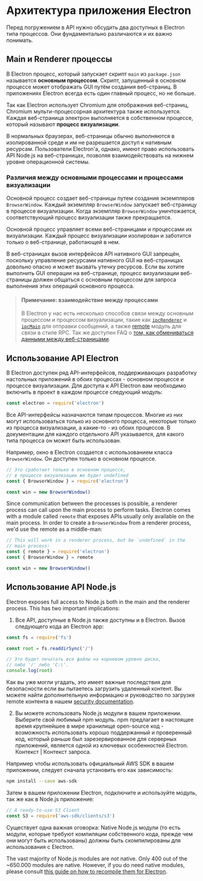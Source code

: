 # Архитектура приложения Electron

Перед погружением в API нужно обсудить два доступных в Electron типа процессов. Они фундаментально различаются и их важно понимать.

## Main и Renderer процессы

В Electron процесс, который запускает скрипт `main` из `package.json` называется **основным процессом**. Скрипт, запущенный в основном процессе может отображать GUI путём создания веб-страниц. В приложениях Electron всегда есть один главный процесс, но не больше.

Так как Electron использует Chromium для отображения веб-страниц, Chromium мульти-процессорная архитектура также используется. Каждая веб-страница электрон выполняется в собственном процессе, который называют **процесс визуализации**.

В нормальных браузерах, веб-страницы обычно выполняются в изолированной среде и им не разрешается доступ к нативным ресурсам. Пользователи Electron'а, однако, имеют право использовать API Node.js на веб-страницах, позволяя взаимодействовать на нижнем уровне операционной системы.

### Различия между основными процессами и процессами визуализации

Основной процесс создает веб-страницы путем создания экземпляров `BrowserWindow`. Каждый экземпляр `BrowserWindow` запускает веб-страницу в процессе визуализации. Когда экземпляр `BrowserWindow` уничтожается, соответствующий процесс визуализации также прекращается.

Основной процесс управляет всеми веб-страницами и процессами их визуализации. Каждый процесс визуализации изолирован и заботится только о веб-странице, работающей в нем.

В веб-страницах вызов интерфейсов API нативного GUI запрещён, поскольку управление ресурсами нативного GUI на веб-страницах довольно опасно и может вызвать утечку ресурсов. Если вы хотите выполнить GUI операции на веб-странице, процесс визуализации веб-страницы должен общаться с основным процессом для запроса выполнения этих операций основного процесса.

> #### Примечание: взаимодействие между процессами
> 
> В Electron у нас есть несколько способов связи между основным процессом и процессом визуализации, такие как [` ipcRenderer `](../api/ipc-renderer.md) и [` ipcMain `](../api/ipc-main.md) для отправки сообщений, а также [remote](../api/remote.md) модуль для связи в стиле RPC. Так же доступен FAQ о [том, как обмениваться данными между веб-страницами](../faq.md#how-to-share-data-between-web-pages).

## Использование API Electron

В Electron доступен ряд API-интерфейсов, поддерживающих разработку настольных приложений в обоих процессах - основном процессе и процессе визуализации. Для доступа к API Electron вам необходимо включить в проект в каждом процессе следующий модуль:

```javascript
const electron = require('electron')
```

Все API-интерфейсы назначаются типам процессов. Многие из них могут использоваться только из основного процесса, некоторые только из процесса визуализации, а какие-то - из обоих процессов. В документации для каждого отдельного API указывается, для какого типа процесса он может быть использован.

Например, окно в Electron создается с использованием класса `BrowserWindow`. Он доступен только в основном процессе.

```javascript
// Это сработает только в основном процессе,
// в процессе визуализации же будет undefined
const { BrowserWindow } = require('electron')

const win = new BrowserWindow()
```

Since communication between the processes is possible, a renderer process can call upon the main process to perform tasks. Electron comes with a module called `remote` that exposes APIs usually only available on the main process. In order to create a `BrowserWindow` from a renderer process, we'd use the remote as a middle-man:

```javascript
// This will work in a renderer process, but be `undefined` in the
// main process:
const { remote } = require('electron')
const { BrowserWindow } = remote

const win = new BrowserWindow()
```

## Использование API Node.js

Electron exposes full access to Node.js both in the main and the renderer process. This has two important implications:

1) Все API, доступные в Node.js также доступны и в Electron. Вызов следующего кода an Electron app:

```javascript
const fs = require('fs')

const root = fs.readdirSync('/')

// Это будет печатать все файлы на корневом уровне диска,
// либо '/' либо 'C:\'.
console.log(root)
```

Как вы уже могли угадать, это имеет важные последствия для безопасности если вы пытаетесь загрузить удаленный контент. Вы можете найти дополнительную информацию и руководство по загрузке remote контента в нашем [security documentation](./security.md).

2) Вы можете использовать Node.js модули в вашем приложении. Выберите свой любимый npm модуль. npm предлагает в настоящее время крупнейшее в мире хранилище open-source код - возможность использовать хорошо поддержанный и проверенный код, который раньше был зарезервированное для серверных приложений, является одной из ключевых особенностей Electron. Контекст | Контекст запроса.

Например чтобы использовать официальный AWS SDK в вашем приложении, следует сначала установить его как зависимость:

```sh
npm install --save aws-sdk
```

Затем в вашем приложении Electron, подключите и используйте модуль, так же как в Node.js приложение:

```javascript
// A ready-to-use S3 Client
const S3 = require('aws-sdk/clients/s3')
```

Существует одна важная оговорка: Native Node.js модули (то есть модули, которые требуют компиляции собственного кода, прежде чем они могут быть использованы) должны быть скомпилированы для использования с Electron.

The vast majority of Node.js modules are *not* native. Only 400 out of the ~650.000 modules are native. However, if you do need native modules, please consult [this guide on how to recompile them for Electron](./using-native-node-modules.md).